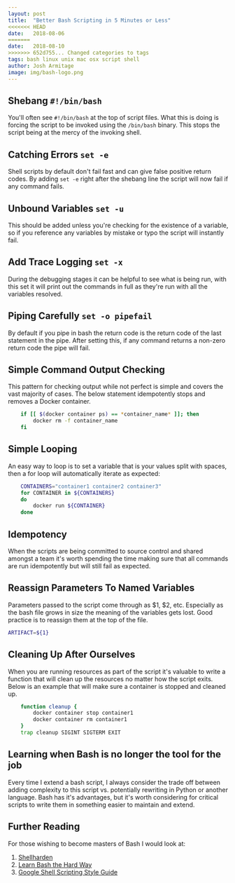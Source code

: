 ```yaml
---
layout: post
title:  "Better Bash Scripting in 5 Minutes or Less"
<<<<<<< HEAD
date:   2018-08-06
=======
date:   2018-08-10
>>>>>>> 652d755... Changed categories to tags
tags: bash linux unix mac osx script shell
author: Josh Armitage
image: img/bash-logo.png
---
```


## Shebang `#!/bin/bash`
You'll often see `#!/bin/bash` at the top of script files. What this is doing is forcing the script to be invoked using the `/bin/bash` binary. This stops the script being at the mercy of the invoking shell.

## Catching Errors `set -e`
Shell scripts by default don't fail fast and can give false positive return codes. By adding `set -e` right after the shebang line the script will now fail if any command fails.

## Unbound Variables `set -u`
This should be added unless you're checking for the existence of a variable, so if you reference any variables by mistake or typo the script will instantly fail.

## Add Trace Logging `set -x`
During the debugging stages it can be helpful to see what is being run, with this set it will print out the commands in full as they're run with all the variables resolved.

## Piping Carefully `set -o pipefail`
By default if you pipe in bash the return code is the return code of the last statement in the pipe. After setting this, if any command returns a non-zero return code the pipe will fail.

## Simple Command Output Checking
This pattern for checking output while not perfect is simple and covers the vast majority of cases. The below statement idempotently stops and removes a Docker container.
```bash
    if [[ $(docker container ps) == *container_name* ]]; then
        docker rm -f container_name
    fi
```

## Simple Looping
An easy way to loop is to set a variable that is your values split with spaces, then a for loop will automatically iterate as expected:
```bash
    CONTAINERS="container1 container2 container3"
    for CONTAINER in ${CONTAINERS}
    do
        docker run ${CONTAINER}
    done
```

## Idempotency
When the scripts are being committed to source control and shared amongst a team it's worth spending the time making sure that all commands are run idempotently but will still fail as expected.

## Reassign Parameters To Named Variables
Parameters passed to the script come through as $1, $2, etc. Especially as the bash file grows in size the meaning of the variables gets lost. Good practice is to reassign them at the top of the file.

```bash
ARTIFACT=${1}
```

## Cleaning Up After Ourselves
When you are running resources as part of the script it's valuable to write a function that will clean up the resources no matter how the script exits. Below is an example that will make sure a container is stopped and cleaned up.

```bash
    function cleanup {
        docker container stop container1
        docker container rm container1
    }
    trap cleanup SIGINT SIGTERM EXIT
```

## Learning when Bash is no longer the tool for the job
Every time I extend a bash script, I always consider the trade off between adding complexity to this script vs. potentially rewriting in Python or another language. Bash has it's advantages, but it's worth considering for critical scripts to write them in something easier to maintain and extend.

## Further Reading
For those wishing to become masters of Bash I would look at:
1. [Shellharden](https://github.com/anordal/shellharden)
1. [Learn Bash the Hard Way](https://leanpub.com/learnbashthehardway)
1. [Google Shell Scripting Style Guide](https://google.github.io/styleguide/shell.xml)
